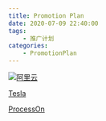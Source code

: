 ```yaml
---
title: Promotion Plan 
date: 2020-07-09 22:40:00
tags:
    - 推广计划
categories:
    - PromotionPlan    
---
```


[![阿里云](https://img.alicdn.com/tfs/TB1Ly5oS3HqK1RjSZFPXXcwapXa-238-54.png)](https://www.aliyun.com/minisite/goods?userCode=h2tlx9ug)

[Tesla](https://ts.la/xueyxy86961)

[ProcessOn](https://www.processon.com/i/5d05db3be4b0ea01ab359a3d)